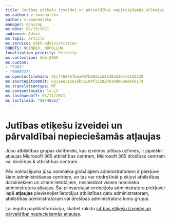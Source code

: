 ```yaml
---
title: Jutības etiķešu izveidei un pārvaldībai nepieciešamās atļaujas
ms.author: v-smandalika
author: v-smandalika
manager: dansimp
ms.date: 02/19/2021
audience: Admin
ms.topic: article
ms.service: o365-administration
ROBOTS: NOINDEX, NOFOLLOW
localization_priority: Priority
ms.collection: Adm_O365
ms.custom:
- "7363"
- "9000722"
ms.openlocfilehash: 51c4f60757bea997b68dbcb25d9dd36efd126228
ms.sourcegitcommit: 6312ee31561db36104f32282d019d069ede69174
ms.translationtype: MT
ms.contentlocale: lv-LV
ms.lasthandoff: 03/11/2021
ms.locfileid: "50746563"
---
```

# <a name="permissions-required-to-create-and-manage-sensitivity-labels"></a>Jutības etiķešu izveidei un pārvaldībai nepieciešamās atļaujas

Jūsu atbilstības grupas dalībnieki, kas izveidos jutības uzlīmes, ir jāpiešķir atļaujas Microsoft 365 atbilstības centram, Microsoft 365 drošības centram vai drošības & atbilstības centram.

Pēc noklusējuma jūsu nomnieka globālajiem administratoriem ir piekļuve šiem administrēšanas centriem, un tas var nodrošināt piekļuvi atbilstības darbiniekiem un citiem lietotājiem, nesniedzot visiem nomnieka administratora atļaujas. Šai pilnvarotajai ierobežota administratora piekļuvei lapā **atļaujas** pievienojiet lietotājus atbilstības datu administratoram, atbilstības administratoram vai drošības administratora lomu grupai.

Lai iegūtu papildinformāciju, skatiet rakstu [jutības etiķešu izveidei un pārvaldībai nepieciešamās atļaujas](https://docs.microsoft.com/microsoft-365/compliance/get-started-with-sensitivity-labels).